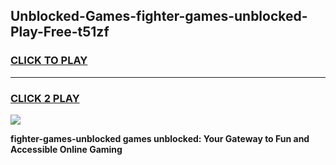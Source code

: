 
## Unblocked-Games-fighter-games-unblocked-Play-Free-t51zf
<h3>
<a href="https://premium76.site?title=fighter-games-unblocked&ref=17A">CLICK TO PLAY</a></h3>
<hr>

<h3>
<a href="https://premium76.site?title=fighter-games-unblocked&ref=17A">CLICK 2 PLAY</a>
  
</h3>

<a href="https://premium76.site?title=fighter-games-unblocked&ref=17A"><img src="https://clearcache.store/games.png"></a>


**fighter-games-unblocked games unblocked: Your Gateway to Fun and Accessible Online Gaming**
